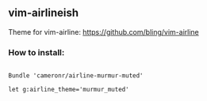 ## vim-airlineish

Theme for vim-airline: https://github.com/bling/vim-airline

### How to install:

```vim

Bundle 'cameronr/airline-murmur-muted'

let g:airline_theme='murmur_muted'
```
